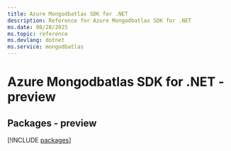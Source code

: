 ```yaml
---
title: Azure Mongodbatlas SDK for .NET
description: Reference for Azure Mongodbatlas SDK for .NET
ms.date: 08/28/2025
ms.topic: reference
ms.devlang: dotnet
ms.service: mongodbatlas
---
```

# Azure Mongodbatlas SDK for .NET - preview
## Packages - preview
[!INCLUDE [packages](mongodbatlas-index.md)]